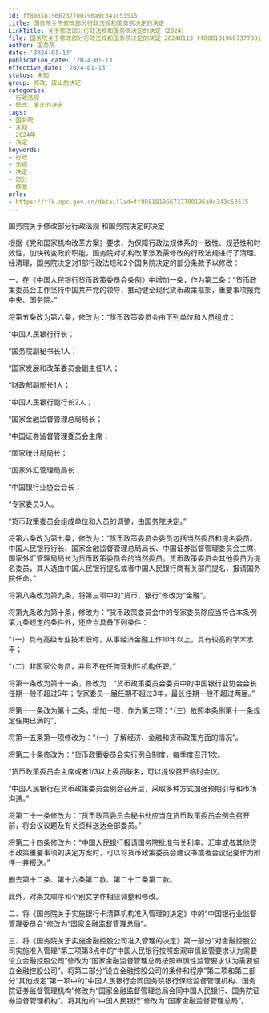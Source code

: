 ```yaml
---
id: ff808181966737700196a9c343c53515
title: 国务院关于修改部分行政法规和国务院决定的决定
LinkTitle: 关于修改部分行政法规和国务院决定的决定（2024）
file: 国务院关于修改部分行政法规和国务院决定的决定_20240113_ff808181966737700196a9c343c53515.docx
author: 国务院
date: '2024-01-13'
publication_date: '2024-01-13'
effective_date: '2024-01-13'
status: 未知
group: 修改、废止的决定
categories:
- 行政法规
- 修改、废止的决定
tags:
- 国务院
- 未知
- 2024年
- 决定
keywords:
- 行政
- 法规
- 决定
- 部分
- 修改
urls:
- https://flk.npc.gov.cn/detail?id=ff808181966737700196a9c343c53515
---
```


国务院关于修改部分行政法规
和国务院决定的决定

根据《党和国家机构改革方案》要求，为保障行政法规体系的一致性、规范性和时效性，加快转变政府职能，国务院对机构改革涉及需修改的行政法规进行了清理。经清理，国务院决定对1部行政法规和2个国务院决定的部分条款予以修改：

一、在《中国人民银行货币政策委员会条例》中增加一条，作为第二条：“货币政策委员会工作坚持中国共产党的领导，推动健全现代货币政策框架，重要事项报党中央、国务院。”

将第五条改为第六条，修改为：“货币政策委员会由下列单位和人员组成：

“中国人民银行行长；

“国务院副秘书长1人；

“国家发展和改革委员会副主任1人；

“财政部副部长1人；

“中国人民银行副行长2人；

“国家金融监督管理总局局长；

“中国证券监督管理委员会主席；

“国家统计局局长；

“国家外汇管理局局长；

“中国银行业协会会长；

“专家委员3人。

“货币政策委员会组成单位和人员的调整，由国务院决定。”

将第六条改为第七条，修改为：“货币政策委员会委员包括当然委员和提名委员。中国人民银行行长、国家金融监督管理总局局长、中国证券监督管理委员会主席、国家外汇管理局局长为货币政策委员会的当然委员。货币政策委员会其他委员为提名委员，其人选由中国人民银行提名或者中国人民银行商有关部门提名，报请国务院任命。”

将第八条改为第九条，将第三项中的“货币、银行”修改为“金融”。

将第九条改为第十条，修改为：“货币政策委员会中的专家委员除应当符合本条例第九条规定的条件外，还应当具备下列条件：

“（一）具有高级专业技术职称，从事经济金融工作10年以上，具有较高的学术水平；

“（二）非国家公务员，并且不在任何营利性机构任职。”

将第十条改为第十一条，修改为：“货币政策委员会委员中的中国银行业协会会长任期一般不超过5年；专家委员一届任期不超过3年，最长任期一般不超过两届。”

将第十一条改为第十二条，增加一项，作为第三项：“（三）依照本条例第十一条规定任期已满的”。

将第十五条第一项修改为：“（一）了解经济、金融和货币政策方面的情况”。

将第二十条修改为：“货币政策委员会实行例会制度，每季度召开1次。

“货币政策委员会主席或者1/3以上委员联名，可以提议召开临时会议。

“中国人民银行在货币政策委员会例会召开后，采取多种方式加强预期引导和市场沟通。”

将第二十一条修改为：“货币政策委员会秘书处应当在货币政策委员会例会召开前，将会议议题及有关资料送达全部委员。”

将第二十四条修改为：“中国人民银行报请国务院批准有关利率、汇率或者其他货币政策重要事项的决定方案时，可以将货币政策委员会建议书或者会议纪要作为附件一并报送。”

删去第十二条、第十六条第二款、第二十二条第二款。

此外，对条文顺序和个别文字作相应调整和修改。

二、将《国务院关于实施银行卡清算机构准入管理的决定》中的“中国银行业监督管理委员会”修改为“国家金融监督管理总局”。

三、将《国务院关于实施金融控股公司准入管理的决定》第一部分“对金融控股公司实施准入管理”第三项第3点中的“中国人民银行按照宏观审慎监管要求认为需要设立金融控股公司”修改为“国家金融监督管理总局按照审慎性监管要求认为需要设立金融控股公司”。将第二部分“设立金融控股公司的条件和程序”第二项和第三部分“其他规定”第一项中的“中国人民银行会同国务院银行保险监督管理机构、国务院证券监督管理机构”修改为“国家金融监督管理总局会同中国人民银行、国务院证券监督管理机构”。将其他的“中国人民银行”修改为“国家金融监督管理总局”。
